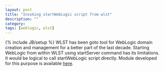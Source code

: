 ```yaml
---
layout: post
title: "Invoking startWebLogic script from wlst"
description: ""
category: 
tags: [weblogic, wlst]
---
```

{% include JB/setup %}
WLST has been goto tool for WebLogic domain creation and management for a better part of the last decade. Starting WebLogic from within WLST using startServer command has its limitations. It would be logical to call startWebLogic script directly. Module developed for this purpose is available [here](https://github.com/arykov/wlstscripts/blob/master/wlfunc.py). 
